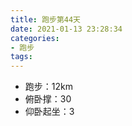 ```yaml
---
title: 跑步第44天
date: 2021-01-13 23:28:34
categories: 
- 跑步
tags:
---
```


- 跑步：12km
- 俯卧撑：30
- 仰卧起坐：3